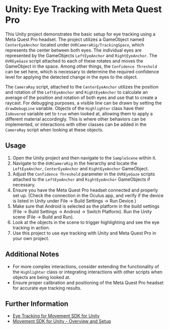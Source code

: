 # Unity: Eye Tracking with Meta Quest Pro

This Unity project demonstrates the basic setup for eye tracking using a Meta Quest Pro headset. 
The project utilizes a GameObject named `CenterEyeAnchor` located under `OVRCameraRig/TrackingSpace`, which represents the center between both eyes. 
The individual eyes are represented by the GameObjects `LeftEyeAnchor` and `RightEyeAnchor`.
The `OVREyeGaze` script attached to each of these rotates and moves the GameObject in the space. 
Among other things, the `Confidence Threshold` can be set here, which is necessary to determine the required confidence level for applying the detected change in the eyes to the object.

The `CameraRay` script, attached to the `CenterEyeAnchor` utilizes the position and rotation of the `LeftEyeAnchor` and `RightEyeAnchor` to calculate an average of the position and rotation of both eyes and use that to create a raycast. 
For debugging purposes, a visible line can be drawn by setting the `drawDebugLine` variable.
Objects of the `Highlighter` class have their `IsHovered` variable set to `true` when looked at, allowing them to apply a different material accordingly. 
This is where other behaviors can be implemented, or interactions with other classes can be added in the `CameraRay` script when looking at these objects.

## Usage

1. Open the Unity project and then navigate to the `SampleScene` within it.
2. Navigate to the `OVRCameraRig` in the hierarchy and locate the `LeftEyeAnchor`, `CenterEyeAnchor` and `RightEyeAnchor` GameObject.
3. Adjust the `Confidence Threshold` parameter in the `OVREyeGaze` scripts attached to the `LeftEyeAnchor` and `RightEyeAnchor` GameObjects if necessary.
4. Ensure you have the Meta Quest Pro headset connected and properly set up. (Check the connection in the Oculus app, and verify if the device is listed in Unity under File -> Build Settings -> Run Device.)
5. Make sure that Android is selected as the platform in the build settings (File -> Build Settings -> Android -> Switch Platform). Run the Unity scene (File -> Build and Run). 
6. Look at the objects in the scene to trigger highlighting and see the eye tracking in action.
7. Use this project to use eye tracking with Unity and Meta Quest Pro in your own project.

## Additional Notes

- For more complex interactions, consider extending the functionality of the `Highlighter` class or integrating interactions with other scripts when objects are being looked at.
- Ensure proper calibration and positioning of the Meta Quest Pro headset for accurate eye tracking results.

## Further Information
- [Eye Tracking for Movement SDK for Unity](https://developer.oculus.com/documentation/unity/move-eye-tracking/)
- [Movement SDK for Unity - Overview and Setup](https://developer.oculus.com/documentation/unity/move-overview/)

